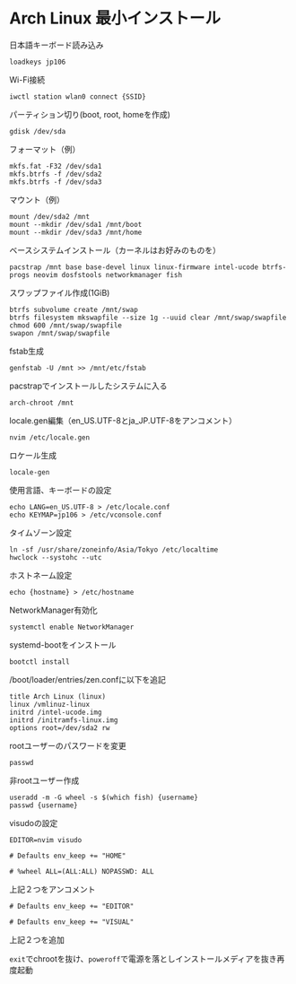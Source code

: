 # Arch Linux 最小インストール
日本語キーボード読み込み

```
loadkeys jp106
```

Wi-Fi接続

```
iwctl station wlan0 connect {SSID}
```

パーティション切り(boot, root, homeを作成)

```
gdisk /dev/sda
```

フォーマット（例）

```
mkfs.fat -F32 /dev/sda1
mkfs.btrfs -f /dev/sda2
mkfs.btrfs -f /dev/sda3
```

マウント（例）

```
mount /dev/sda2 /mnt
mount --mkdir /dev/sda1 /mnt/boot
mount --mkdir /dev/sda3 /mnt/home
```

ベースシステムインストール（カーネルはお好みのものを）

```
pacstrap /mnt base base-devel linux linux-firmware intel-ucode btrfs-progs neovim dosfstools networkmanager fish
```

スワップファイル作成(1GiB)
```
btrfs subvolume create /mnt/swap
btrfs filesystem mkswapfile --size 1g --uuid clear /mnt/swap/swapfile
chmod 600 /mnt/swap/swapfile
swapon /mnt/swap/swapfile
```

fstab生成

```
genfstab -U /mnt >> /mnt/etc/fstab
```

pacstrapでインストールしたシステムに入る

```
arch-chroot /mnt
```

locale.gen編集（en_US.UTF-8とja_JP.UTF-8をアンコメント）

```
nvim /etc/locale.gen
```

ロケール生成

```
locale-gen
```

使用言語、キーボードの設定

```
echo LANG=en_US.UTF-8 > /etc/locale.conf
echo KEYMAP=jp106 > /etc/vconsole.conf
```

タイムゾーン設定

```
ln -sf /usr/share/zoneinfo/Asia/Tokyo /etc/localtime
hwclock --systohc --utc
```

ホストネーム設定

```
echo {hostname} > /etc/hostname
```

NetworkManager有効化
```
systemctl enable NetworkManager
```

systemd-bootをインストール

```
bootctl install
```

/boot/loader/entries/zen.confに以下を追記

```
title Arch Linux (linux)
linux /vmlinuz-linux
initrd /intel-ucode.img
initrd /initramfs-linux.img
options root=/dev/sda2 rw
```

rootユーザーのパスワードを変更

```
passwd
```

非rootユーザー作成
```
useradd -m -G wheel -s $(which fish) {username}
passwd {username}
```

visudoの設定
```
EDITOR=nvim visudo
```

`# Defaults env_keep += "HOME"`

`# %wheel ALL=(ALL:ALL) NOPASSWD: ALL`

上記２つをアンコメント

`# Defaults env_keep += "EDITOR"`

`# Defaults env_keep += "VISUAL"`

上記２つを追加

`exit`でchrootを抜け、`poweroff`で電源を落としインストールメディアを抜き再度起動
